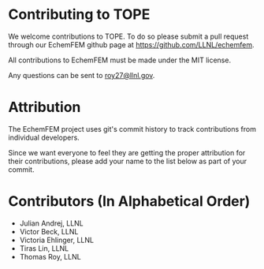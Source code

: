 # Contributing to TOPE

We welcome contributions to TOPE. To do so please submit a pull request through our
EchemFEM github page at https://github.com/LLNL/echemfem.

All contributions to EchemFEM must be made under the MIT license.

Any questions can be sent to roy27@llnl.gov.

# Attribution

The EchemFEM project uses git's commit history to track contributions from individual developers.

Since we want everyone to feel they are getting the proper attribution for their contributions, please add your name to
the list below as part of your commit.

# Contributors (In Alphabetical Order)

* Julian Andrej, LLNL
* Victor Beck, LLNL
* Victoria Ehlinger, LLNL
* Tiras Lin, LLNL
* Thomas Roy, LLNL
